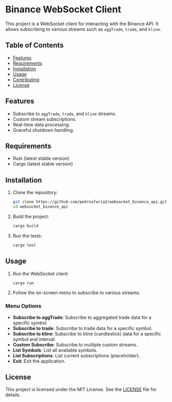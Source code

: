 # Binance WebSocket Client

This project is a WebSocket client for interacting with the Binance API. It allows subscribing to various streams such as `aggTrade`, `trade`, and `kline`.

## Table of Contents

- [Features](#features)
- [Requirements](#requirements)
- [Installation](#installation)
- [Usage](#usage)
- [Contributing](#contributing)
- [License](#license)

## Features

- Subscribe to `aggTrade`, `trade`, and `kline` streams.
- Custom stream subscriptions.
- Real-time data processing.
- Graceful shutdown handling.

## Requirements

- Rust (latest stable version)
- Cargo (latest stable version)

## Installation

1. Clone the repository:
    ```sh
    git clone https://github.com/pedrosfaria2/websocket_binance_api.git
    cd websocket_binance_api
    ```

2. Build the project:
    ```sh
    cargo build
    ```

3. Run the tests:
    ```sh
    cargo test
    ```

## Usage

1. Run the WebSocket client:
    ```sh
    cargo run
    ```

2. Follow the on-screen menu to subscribe to various streams.

### Menu Options

- **Subscribe to aggTrade**: Subscribe to aggregated trade data for a specific symbol.
- **Subscribe to trade**: Subscribe to trade data for a specific symbol.
- **Subscribe to kline**: Subscribe to kline (candlestick) data for a specific symbol and interval.
- **Custom Subscribe**: Subscribe to multiple custom streams.
- **List Symbols**: List all available symbols.
- **List Subscriptions**: List current subscriptions (placeholder).
- **Exit**: Exit the application.

## License

This project is licensed under the MIT License. See the [LICENSE](LICENSE) file for details.
